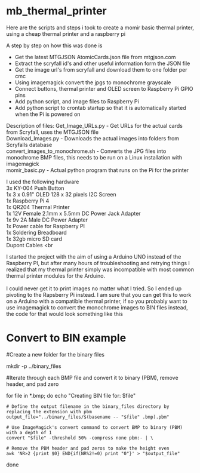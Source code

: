 # mb_thermal_printer
Here are the scripts and steps i took to create a momir basic thermal printer, using a cheap thermal printer and a  raspberry pi

A step by step on how this was done is 

- Get the latest MTGJSON AtomicCards.json file from mtgjson.com
- Extract the scryfall id's and other useful information form the JSON file
- Get the image url's from scryfall and download them to one folder per cmc
- Using imagemagick convert the jpgs to monochrome grayscale
- Connect buttons, thermal printer and OLED screen to Raspberry Pi GPIO pins
- Add python script, and image files to Raspberry Pi
- Add python script to crontab startup so that it is automatically started when the Pi is powered on

Description of files:
Get_Image_URLs.py - Get URLs for the actual cards from Scryfall, uses the MTGJSON file <br />
Download_Images.py - Downloads the actual images into folders from Scryfalls database <br />
convert_images_to_monochrome.sh - Converts the JPG files into monochrome BMP files, this needs to be run on a Linux installation with imagemagick <br />
momir_basic.py - Actual python program that runs on the Pi for the printer <br />

I used the following hardware <br />
3x KY-004 Push Button  <br />
1x 3 x 0.91" OLED 128 x 32 pixels I2C Screen <br />
1x Raspberry Pi 4 <br />
1x QR204 Thermal Printer <br />
1x 12V Female 2.1mm x 5.5mm DC Power Jack Adapter <br />
1x 9v 2A Male DC Power Adapter <br />
1x Power cable for Raspberry PI <br />
1x Soldering Breadboard <br />
1x 32gb micro SD card <br />
Dupont Cables <br 

I started the project with the aim of using a Arduino UNO instead of the Raspberry PI, but after many hours of troubleshooting and retrying things I realized that my thermal printer simply was incompatible with most common thermal printer modules for the Arduino. <br /> <br /> I could never get it to print images no matter what I tried. So I ended up pivoting to the Rapsberry Pi instead. I am sure that you can get this to work on a Arduino with a compatible thermal printer, if so you probably want to use imagemagick to convert the monochrome images to BIN files instead, the code for that would look something like this


# Convert to BIN example

#Create a new folder for the binary files

mkdir -p ../binary_files

#Iterate through each BMP file and convert it to binary (PBM), remove header, and pad zero

for file in *.bmp; do
    echo "Creating BIN file for: $file" 

    # Define the output filename in the binary_files directory by replacing the extension with pbm
    output_file="../binary_files/$(basename -- "$file" .bmp).pbm"

    # Use ImageMagick's convert command to convert BMP to binary (PBM) with a depth of 1
    convert "$file" -threshold 50% -compress none pbm:- | \
    
    # Remove the PBM header and pad zeros to make the height even
    awk 'NR>2 {print $0} END{if(NR%2!=0) print "0"}' > "$output_file"
done
